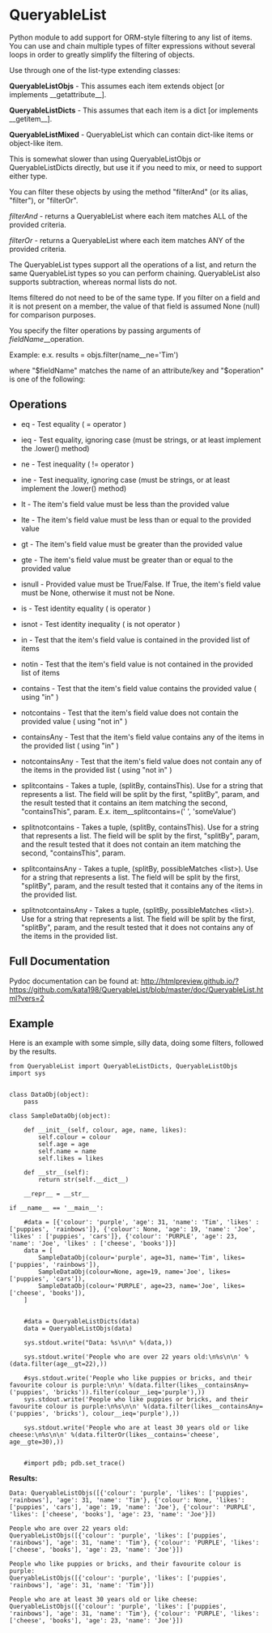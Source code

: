 # QueryableList
Python module to add support for ORM-style filtering to any list of items. You can use and chain multiple types of filter expressions without several loops in order to greatly simplify the filtering of objects.


Use through one of the list-type extending classes:


**QueryableListObjs** - This assumes each item extends object [or implements \_\_getattribute\_\_].

**QueryableListDicts** - This assumes that each item is a dict [or implements \_\_getitem\_\_].

**QueryableListMixed** - QueryableList which can contain dict-like items or object-like item.

  This is somewhat slower than using QueryableListObjs or QueryableListDicts directly, but use it if you need to mix, or need to support either type.



You can filter these objects by using the method "filterAnd" (or its alias, "filter"), or "filterOr".

*filterAnd* - returns a QueryableList where each item matches ALL of the provided criteria.

*filterOr* - returns a QueryableList where each item matches ANY of the provided criteria.


The QueryableList types support all the operations of a list, and return the same QueryableList types so you can perform chaining. QueryableList also supports subtraction, whereas normal lists do not.

Items filtered do not need to be of the same type.
If you filter on a field and it is not present on a member, the value of that field is assumed None (null) for comparison purposes.


You specify the filter operations by passing arguments of $fieldName\_\_$operation.

Example: e.x. results = objs.filter(name\_\_ne='Tim') 

where "$fieldName" matches the name of an attribute/key and "$operation" is one of the following:


Operations
----------

* eq - Test equality ( = operator )

* ieq - Test equality, ignoring case (must be strings, or at least implement the .lower() method)

* ne  - Test inequality ( != operator )

* ine - Test inequality, ignoring case (must be strings, or at least implement the .lower() method)

* lt  - The item's field value must be less than the provided value

* lte - The item's field value must be less than or equal to the provided value

* gt  - The item's field value must be greater than the provided value

* gte - The item's field value must be greater than or equal to the provided value

* isnull - Provided value must be True/False. If True, the item's field value must be None, otherwise it must not be None.

* is  - Test identity equality ( is operator )

* isnot - Test identity inequality ( is not operator )

* in - Test that the item's field value is contained in the provided list of items

* notin - Test that the item's field value is not contained in the provided list of items

* contains - Test that the item's field value contains the provided value ( using "in" )

* notcontains - Test that the item's field value does not contain the provided value ( using "not in" )

* containsAny - Test that the item's field value contains any of the items in the provided list ( using "in" )

* notcontainsAny - Test that the item's field value does not contain any of the items in the provided list ( using "not in" )

* splitcontains - Takes a tuple, (splitBy<str>, containsThis<str>). Use for a string that represents a list. The field will be split by the first, "splitBy", param, and the result tested that it contains an item matching the second, "containsThis", param. E.x. item\_\_splitcontains=(' ', 'someValue')

* splitnotcontains - Takes a tuple, (splitBy<str>, containsThis<str>). Use for a string that represents a list. The field will be split by the first, "splitBy", param, and the result tested that it does not contain an item matching the second, "containsThis", param.

* splitcontainsAny - Takes a tuple, (splitBy<str>, possibleMatches <list<str>>). Use for a string that represents a list. The field will be split by the first, "splitBy", param, and the result tested that it contains any of the items in the provided list.

* splitnotcontainsAny - Takes a tuple, (splitBy<str>, possibleMatches <list<str>>). Use for a string that represents a list. The field will be split by the first, "splitBy", param, and the result tested that it does not contains any of the items in the provided list.



Full Documentation
------------------

Pydoc documentation can be found at: http://htmlpreview.github.io/?https://github.com/kata198/QueryableList/blob/master/doc/QueryableList.html?vers=2


Example
-------

Here is an example with some simple, silly data, doing some filters, followed by the results.

	from QueryableList import QueryableListDicts, QueryableListObjs
	import sys


	class DataObj(object):
		pass

	class SampleDataObj(object):

		def __init__(self, colour, age, name, likes):
			self.colour = colour
			self.age = age
			self.name = name
			self.likes = likes

		def __str__(self):
			return str(self.__dict__)

		__repr__ = __str__

	if __name__ == '__main__':

		#data = [{'colour': 'purple', 'age': 31, 'name': 'Tim', 'likes' : ['puppies', 'rainbows']}, {'colour': None, 'age': 19, 'name': 'Joe', 'likes' : ['puppies', 'cars']}, {'colour': 'PURPLE', 'age': 23, 'name': 'Joe', 'likes' : ['cheese', 'books']}]
		data = [
			SampleDataObj(colour='purple', age=31, name='Tim', likes=['puppies', 'rainbows']),
			SampleDataObj(colour=None, age=19, name='Joe', likes=['puppies', 'cars']),
			SampleDataObj(colour='PURPLE', age=23, name='Joe', likes=['cheese', 'books']),
		]


		#data = QueryableListDicts(data)
		data = QueryableListObjs(data)

		sys.stdout.write("Data: %s\n\n" %(data,))

		sys.stdout.write('People who are over 22 years old:\n%s\n\n' %(data.filter(age__gt=22),))

		#sys.stdout.write('People who like puppies or bricks, and their favourite colour is purple:\n\n' %(data.filter(likes__containsAny=('puppies', 'bricks')).filter(colour__ieq='purple'),))
		sys.stdout.write('People who like puppies or bricks, and their favourite colour is purple:\n%s\n\n' %(data.filter(likes__containsAny=('puppies', 'bricks'), colour__ieq='purple'),))

		sys.stdout.write('People who are at least 30 years old or like cheese:\n%s\n\n' %(data.filterOr(likes__contains='cheese', age__gte=30),))


		#import pdb; pdb.set_trace()

**Results:**

	Data: QueryableListObjs([{'colour': 'purple', 'likes': ['puppies', 'rainbows'], 'age': 31, 'name': 'Tim'}, {'colour': None, 'likes': ['puppies', 'cars'], 'age': 19, 'name': 'Joe'}, {'colour': 'PURPLE', 'likes': ['cheese', 'books'], 'age': 23, 'name': 'Joe'}])

	People who are over 22 years old:
	QueryableListObjs([{'colour': 'purple', 'likes': ['puppies', 'rainbows'], 'age': 31, 'name': 'Tim'}, {'colour': 'PURPLE', 'likes': ['cheese', 'books'], 'age': 23, 'name': 'Joe'}])

	People who like puppies or bricks, and their favourite colour is purple:
	QueryableListObjs([{'colour': 'purple', 'likes': ['puppies', 'rainbows'], 'age': 31, 'name': 'Tim'}])

	People who are at least 30 years old or like cheese:
	QueryableListObjs([{'colour': 'purple', 'likes': ['puppies', 'rainbows'], 'age': 31, 'name': 'Tim'}, {'colour': 'PURPLE', 'likes': ['cheese', 'books'], 'age': 23, 'name': 'Joe'}])

